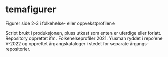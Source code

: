 # temafigurer
Figurer side 2-3 i folkehelse- eller oppvekstprofilene

Script brukt i produksjonen, pluss utkast som enten er uferdige eller forlatt.
Repository opprettet ifm. Folkehelseprofiler 2021. 
Yusman ryddet i repo'ene V-2022 og opprettet årgangskataloger i stedet for 
separate årgangs-repositorier.
